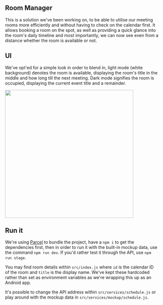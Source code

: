 ## Room Manager

This is a solution we've been working on, to be able to utilise our meeting
rooms more efficiently and without having to check on the calendar first. It
allows booking a room on the spot, as well as providing a quick glance into the
room's daily timeline and most importantly, we can now see even from a distance
whether the room is available or not.

## UI

We've opt'ed for a simple look in order to blend in, light mode (white
background) denotes the room is available, displaying the room's title in the
middle and how long till the next meeting. Dark mode signifies the room is
occupied, displaying the current event title and a remainder.

<img src="https://s15.postimg.cc/yrktdnh2z/room-manager.png" width="420">

## Run it

We're using [Parcel](https://parceljs.org/) to bundle the project, have a `npm i`
to get the dependencies first, then in order to run it with the built-in mockup
data, use the command `npm run dev`. If you'd rather test it through the API,
use `npm run stage`.

You may find room details within `src/index.js` where `id` is the calendar ID of
the room and `title` is the display name. We've kept these hardcoded rather than
set as environment variables as we're wrapping this up as an Android app.

It's possible to change the API address within `src/services/schedule.js` or
play around with the mockup data in `src/services/mockup/schedule.js`.